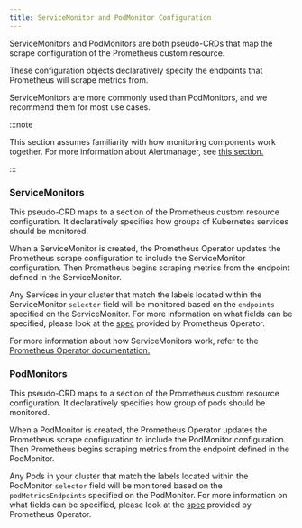 ```yaml
---
title: ServiceMonitor and PodMonitor Configuration
---
```


ServiceMonitors and PodMonitors are both pseudo-CRDs that map the scrape configuration of the Prometheus custom resource.

These configuration objects declaratively specify the endpoints that Prometheus will scrape metrics from.

ServiceMonitors are more commonly used than PodMonitors, and we recommend them for most use cases.

:::note

This section assumes familiarity with how monitoring components work together. For more information about Alertmanager, see [this section.](../../explanations/integrations-in-rancher/monitoring-and-alerting/how-monitoring-works.md)

:::

### ServiceMonitors

This pseudo-CRD maps to a section of the Prometheus custom resource configuration. It declaratively specifies how groups of Kubernetes services should be monitored.

When a ServiceMonitor is created, the Prometheus Operator updates the Prometheus scrape configuration to include the ServiceMonitor configuration. Then Prometheus begins scraping metrics from the endpoint defined in the ServiceMonitor.

Any Services in your cluster that match the labels located within the ServiceMonitor `selector` field will be monitored based on the `endpoints` specified on the ServiceMonitor. For more information on what fields can be specified, please look at the [spec](https://github.com/prometheus-operator/prometheus-operator/blob/master/Documentation/api.md#servicemonitor) provided by Prometheus Operator.

For more information about how ServiceMonitors work, refer to the [Prometheus Operator documentation.](https://github.com/prometheus-operator/prometheus-operator/blob/master/Documentation/user-guides/running-exporters.md)

### PodMonitors

This pseudo-CRD maps to a section of the Prometheus custom resource configuration. It declaratively specifies how group of pods should be monitored.

When a PodMonitor is created, the Prometheus Operator updates the Prometheus scrape configuration to include the PodMonitor configuration. Then Prometheus begins scraping metrics from the endpoint defined in the PodMonitor.

Any Pods in your cluster that match the labels located within the PodMonitor `selector` field will be monitored based on the `podMetricsEndpoints` specified on the PodMonitor. For more information on what fields can be specified, please look at the [spec](https://github.com/prometheus-operator/prometheus-operator/blob/master/Documentation/api.md#podmonitorspec) provided by Prometheus Operator.
